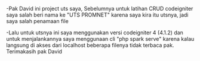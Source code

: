 -Pak David ini project uts saya, 
 Sebelumnya untuk latihan CRUD codeigniter saya salah beri nama ke "UTS PROMNET" karena saya kira itu utsnya, jadi saya salah penamaan file  

-Lalu untuk utsnya ini saya menggunakan versi codeigniter 4 (4.1.2) dan untuk menjalankannya saya menggunaan cli "php spark serve" 
karena kalau langsung di akses dari localhost beberapa filenya tidak terbaca pak. Terimakasih pak David   
